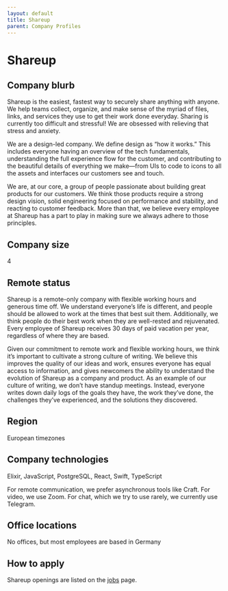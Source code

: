 ```yaml
---
layout: default
title: Shareup
parent: Company Profiles
---
```


# Shareup

## Company blurb

Shareup is the easiest, fastest way to securely share anything with anyone. We help teams collect, organize, and make sense of the myriad of files, links, and services they use to get their work done everyday. Sharing is currently too difficult and stressful! We are obsessed with relieving that stress and anxiety.

We are a design-led company. We define design as “how it works.” This includes everyone having an overview of the tech fundamentals, understanding the full experience flow for the customer, and contributing to the beautiful details of everything we make—from UIs to code to icons to all the assets and interfaces our customers see and touch.

We are, at our core, a group of people passionate about building great products for our customers. We think those products require a strong design vision, solid engineering focused on performance and stability, and reacting to customer feedback. More than that, we believe every employee at Shareup has a part to play in making sure we always adhere to those principles.

## Company size

4

## Remote status

Shareup is a remote-only company with flexible working hours and generous time off. We understand everyone’s life is different, and people should be allowed to work at the times that best suit them. Additionally, we think people do their best work when they are well-rested and rejuvenated. Every employee of Shareup receives 30 days of paid vacation per year, regardless of where they are based.

Given our commitment to remote work and flexible working hours, we think it’s important to cultivate a strong culture of writing. We believe this improves the quality of our ideas and work, ensures everyone has equal access to information, and gives newcomers the ability to understand the evolution of Shareup as a company and product. As an example of our culture of writing, we don’t have standup meetings. Instead, everyone writes down daily logs of the goals they have, the work they’ve done, the challenges they’ve experienced, and the solutions they discovered.

## Region

European timezones

## Company technologies

Elixir, JavaScript, PostgreSQL, React, Swift, TypeScript

For remote communication, we prefer asynchronous tools like Craft. For video, we use Zoom. For chat, which we try to use rarely, we currently use Telegram.

## Office locations

No offices, but most employees are based in Germany

## How to apply

Shareup openings are listed on the [jobs](https://shareup.app/jobs/) page.
